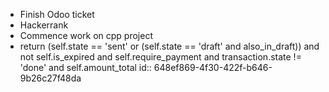 - Finish Odoo ticket
- Hackerrank
- Commence work on cpp project
- return (self.state == 'sent' or (self.state == 'draft' and also_in_draft)) and not self.is_expired and self.require_payment and transaction.state != 'done' and self.amount_total
  id:: 648ef869-4f30-422f-b646-9b26c27f48da